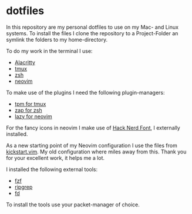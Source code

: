# dotfiles

In this repository are my personal dotfiles to use on my Mac- and Linux systems. To install the files I clone the repository to a Project-Folder an symlink the folders to my home-directory.

To do my work in the terminal I use:

- [Alacritty](https://alacritty.org/)
- [tmux](https://github.com/tmux/tmux/)
- [zsh](https://www.zsh.org/)
- [neovim](https://neovim.io/)

To make use of the plugins I need the following plugin-managers:

- [tpm for tmux](https://github.com/tmux-plugins/tpm/)
- [zap for zsh](https://github.com/zap-zsh/zap/)
- [lazy for neovim](https://github.com/folke/lazy.nvim/)

For the fancy icons in neovim I make use of [Hack Nerd Font](https://www.nerdfonts.com/), I externally installed.

As a new starting point of my Neovim configuration I use the files from [kickstart.vim](https://www.github.com/nvim-lua/kickstart.nvim). My old configuration where miles away from this. Thank you for your excellent work, it helps me a lot.

I installed the following external tools:

- [fzf](https://www.github.com/junegunn/fzf/)
- [ripgrep](https://www.github.com/BurntSushi/ripgrep/)
- [fd](https://www.github.com/sharkdp/fd/)

To install the tools use your packet-manager of choice.

